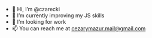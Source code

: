 - 👋 Hi, I’m @czarecki
- 🌱 I’m currently improving my JS skills
- 💞️ I’m looking for work
- 📫 You can reach me at cezarymazur.mail@gmail.com

<!---
czarecki/czarecki is a ✨ special ✨ repository because its `README.md` (this file) appears on your GitHub profile.
You can click the Preview link to take a look at your changes.
--->
